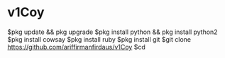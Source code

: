 # v1Coy
$pkg update && pkg upgrade
$pkg install python && pkg install python2
$pkg install cowsay
$pkg install ruby
$pkg install git
$git clone https://github.com/ariffirmanfirdaus/v1Coy
$cd
